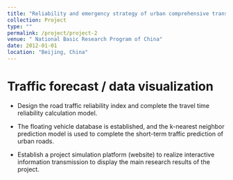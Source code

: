 ```yaml
---
title: "Reliability and emergency strategy of urban comprehensive transportation system"
collection: Project
type: ""
permalink: /project/project-2
venue: " National Basic Research Program of China"
date: 2012-01-01
location: "Beijing, China"
---
```


Traffic forecast / data visualization
======

* Design the road traffic reliability index and complete the travel time reliability calculation model.

* The floating vehicle database is established, and the k-nearest neighbor prediction model is used to complete the short-term traffic prediction of urban roads.

* Establish a project simulation platform (website) to realize interactive information transmission to display the main research results of the project.

